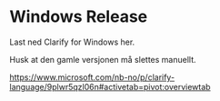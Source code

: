 # Windows Release

Last ned Clarify for Windows her.

Husk at den gamle versjonen må slettes manuellt.

https://www.microsoft.com/nb-no/p/clarify-language/9plwr5qzl06n#activetab=pivot:overviewtab
